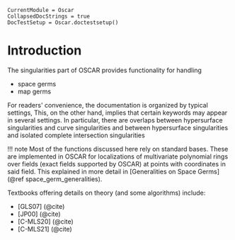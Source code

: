 ```@meta
CurrentModule = Oscar
CollapsedDocStrings = true
DocTestSetup = Oscar.doctestsetup()
```

# Introduction

The singularities part of OSCAR provides functionality for handling

- space germs
- map germs

For readers' convenience, the documentation is organized by typical settings, 
This, on the other hand, implies that certain keywords may appear in several 
settings. In particular, there are overlaps between hypersurface 
singularities and curve singularities and between hypersurface singularities
and isolated complete intersection singularities

!!! note
    Most of the functions discussed here rely on standard bases. These are implemented in OSCAR for localizations of multivariate polynomial rings over fields (exact fields supported by OSCAR) at points with coordinates in said field. This explained in more detail in [Generalities on Space Germs](@ref space_germ_generalities).


Textbooks offering details on theory (and some algorithms) include:
- [GLS07] (@cite)   
- [JP00] (@cite)
- [C-MLS20] (@cite)
- [C-MLS21] (@cite)

    


